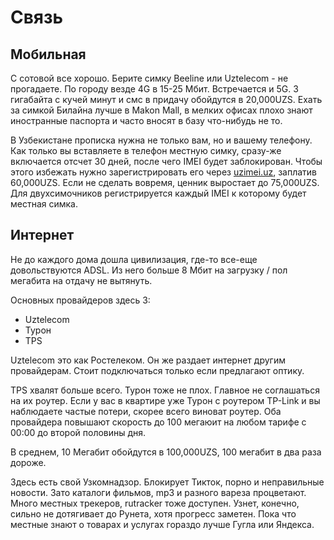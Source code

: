 # Связь

## Мобильная

С сотовой все хорошо. Берите симку Beeline или Uztelecom - не прогадаете. По
городу везде 4G в 15-25 Мбит. Встречается и 5G. 3 гигабайта с кучей минут и смс
в придачу обойдутся в 20,000UZS. Ехать за симкой Билайна лучше в Makon Mall, в
мелких офисах плохо знают иностранные паспорта и часто вносят в базу что-нибудь
не то.

В Узбекистане прописка нужна не только вам, но и вашему телефону. Как только вы
вставляете в телефон местную симку, сразу-же включается отсчет 30 дней, после
чего IMEI будет заблокирован. Чтобы этого избежать нужно зарегистрировать его
через [uzimei.uz](https://uzimei.uz/), заплатив 60,000UZS. Если не сделать
вовремя, ценник выростает до 75,000UZS. Для двухсимочников регистрируется каждый
IMEI к которому будет местная симка.

## Интернет

Не до каждого дома дошла цивилизация, где-то все-еще довольствуются ADSL. Из
него больше 8 Мбит на загрузку / пол мегабита на отдачу не вытянуть.

Основных провайдеров здесь 3:

- Uztelecom
- Турон
- TPS

Uztelecom это как Ростелеком. Он же раздает интернет другим провайдерам. Стоит
подключаться только если предлагают оптику.

TPS хвалят больше всего. Турон тоже не плох. Главное не соглашаться на их
роутер. Если у вас в квартире уже Турон с роутером TP-Link и вы наблюдаете
частые потери, скорее всего виноват роутер. Оба провайдера повышают скорость до
100 мегаюит на любом тарифе с 00:00 до второй половины дня.

В среднем, 10 Мегабит обойдутся в 100,000UZS, 100 мегабит в два раза дороже.

Здесь есть свой Узкомнадзор. Блокирует Тикток, порно и неправильные новости.
Зато каталоги фильмов, mp3 и разного вареза процветают. Много местных трекеров,
rutracker тоже доступен. Узнет, конечно, сильно не дотягивает до Рунета, хотя
прогресс заметен. Пока что местные знают о товарах и услугах гораздо лучше Гугла
или Яндекса.
